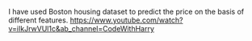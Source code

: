 I have used Boston housing dataset to predict the price on the basis of different features.
https://www.youtube.com/watch?v=iIkJrwVUl1c&ab_channel=CodeWithHarry
